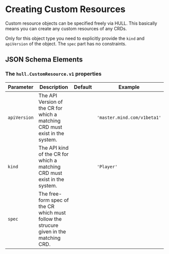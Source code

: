 # Creating Custom Resources

Custom resource objects can be specified freely via HULL. This basically means you can create any custom resources of any CRDs. 

Only for this object type you need to explicitly provide the `kind` and `apiVersion` of the object. The `spec` part has no constraints.

## JSON Schema Elements

### The `hull.CustomResource.v1` properties

| Parameter | Description  | Default | Example 
| --------  | -------------| ------- | --------
| `apiVersion` | The API Version of the CR for which a matching CRD must exist in the system. | | `'master.mind.com/v1beta1'`
| `kind` | The API kind of the CR for which a matching CRD must exist in the system. | | `'Player'`
| `spec` | The free-form spec of the CR which must follow the strucure given in the matching CRD. | 